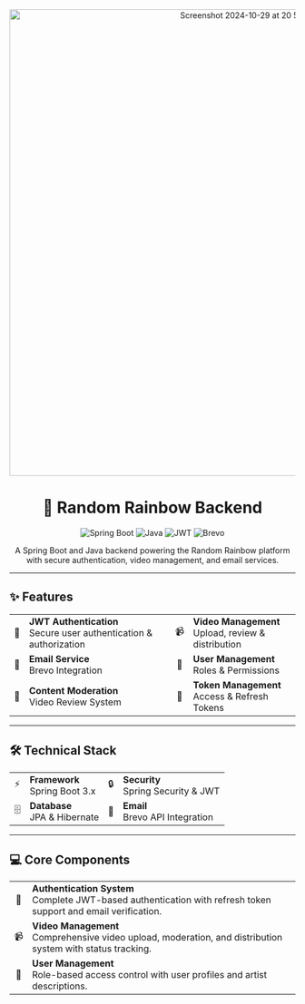 <div align="center">
  <img width="823" alt="Screenshot 2024-10-29 at 20 57 09" src="https://github.com/user-attachments/assets/1b3aec01-a339-4dec-827e-7eed83c08d1a">
  <h1>🌈 Random Rainbow Backend</h1>
  <p>
    <img src="https://img.shields.io/badge/Spring_Boot-3.x-6DB33F?style=for-the-badge&logo=springboot" alt="Spring Boot">
    <img src="https://img.shields.io/badge/Java-17-ED8B00?style=for-the-badge&logo=openjdk" alt="Java">
    <img src="https://img.shields.io/badge/JWT-Auth-000000?style=for-the-badge&logo=jsonwebtokens" alt="JWT">
    <img src="https://img.shields.io/badge/Brevo-Email-1B72BE?style=for-the-badge" alt="Brevo">
  </p>
</div>

<div align="center">
  <p>A Spring Boot and Java backend powering the Random Rainbow platform with secure authentication, video management, and email services.</p>
</div>

---

## ✨ Features

<div align="center">
  <table>
    <tr>
      <td align="center">🔐</td>
      <td><strong>JWT Authentication</strong><br/>Secure user authentication & authorization</td>
      <td align="center">📹</td>
      <td><strong>Video Management</strong><br/>Upload, review & distribution</td>
    </tr>
    <tr>
      <td align="center">📧</td>
      <td><strong>Email Service</strong><br/>Brevo Integration</td>
      <td align="center">👥</td>
      <td><strong>User Management</strong><br/>Roles & Permissions</td>
    </tr>
    <tr>
      <td align="center">🎯</td>
      <td><strong>Content Moderation</strong><br/>Video Review System</td>
      <td align="center">🔄</td>
      <td><strong>Token Management</strong><br/>Access & Refresh Tokens</td>
    </tr>
  </table>
</div>

---

## 🛠️ Technical Stack

<div align="center">
  <table>
    <tr>
      <td align="center">⚡</td>
      <td><strong>Framework</strong><br/>Spring Boot 3.x</td>
      <td align="center">🔒</td>
      <td><strong>Security</strong><br/>Spring Security & JWT</td>
    </tr>
    <tr>
      <td align="center">🗄️</td>
      <td><strong>Database</strong><br/>JPA & Hibernate</td>
      <td align="center">📨</td>
      <td><strong>Email</strong><br/>Brevo API Integration</td>
    </tr>
  </table>
</div>

---

## 💻 Core Components

<div align="center">
  <table>
    <tr>
      <td align="center">🔑</td>
      <td><strong>Authentication System</strong><br/>Complete JWT-based authentication with refresh token support and email verification.</td>
    </tr>
    <tr>
      <td align="center">📹</td>
      <td><strong>Video Management</strong><br/>Comprehensive video upload, moderation, and distribution system with status tracking.</td>
    </tr>
    <tr>
      <td align="center">👤</td>
      <td><strong>User Management</strong><br/>Role-based access control with user profiles and artist descriptions.</td>
    </tr>
  </table>
</div>
